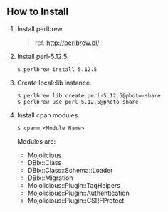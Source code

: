 How to Install
--------

1.  Install perlbrew.

    >   ref. <http://perlbrew.pl/>

2.  Install perl-5.12.5.

        $ perlbrew install 5.12.5

3.  Create local::lib instance.

        $ perlbrew lib create perl-5.12.5@photo-share
        $ perlbrew use perl-5.12.5@photo-share
        
4.  Install cpan modules.

        $ cpanm <Module Name>

    Modules are:

    -   Mojolicious
    -   DBIx::Class
    -   DBIx::Class::Schema::Loader
    -   DBIx::Migration
    -   Mojolicious::Plugin::TagHelpers
    -   Mojolicious::Plugin::Authentication
    -   Mojolicious::Plugin::CSRFProtect
    
    
